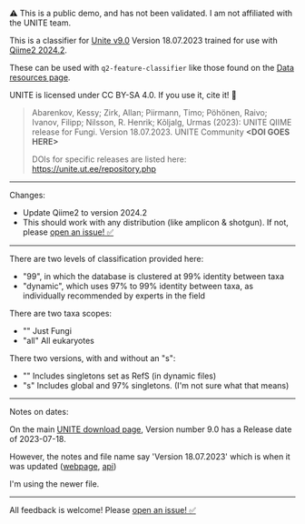 ⚠️ This is a public demo, and has not been validated. I am not affiliated with the UNITE team.

This is a classifier for [Unite v9.0](https://unite.ut.ee/repository.php)
Version 18.07.2023 trained for use with
[Qiime2 2024.2](https://docs.qiime2.org/2024.2/install/).

These can be used with `q2-feature-classifier` like those found on the
[Data resources page](https://docs.qiime2.org/2024.2/data-resources/).

UNITE is licensed under CC BY-SA 4.0. If you use it, cite it! 🤝

>Abarenkov, Kessy; Zirk, Allan; Piirmann, Timo; Pöhönen, Raivo; Ivanov, Filipp; Nilsson, R. Henrik; Kõljalg, Urmas (2023): UNITE QIIME release for Fungi. Version 18.07.2023. UNITE Community **\<DOI GOES HERE>**
>
> DOIs for specific releases are listed here: https://unite.ut.ee/repository.php

---

Changes:

- Update Qiime2 to version 2024.2
- This should work with any distribution (like amplicon & shotgun). If not, please [open an issue! ✅](https://github.com/colinbrislawn/unite-train/issues)

---

There are two levels of classification provided here:

- "99", in which the database is clustered at 99% identity between taxa
- "dynamic", which uses 97% to 99% identity between taxa, as individually recommended by experts in the field

There are two taxa scopes:

- "" Just Fungi
- "all" All eukaryotes

There two versions, with and without an "s":

- "" Includes singletons set as RefS (in dynamic files)
- "s" Includes global and 97% singletons.
  (I'm not sure what that means)

---

Notes on dates:

On the main [UNITE download page](https://unite.ut.ee/repository.php), Version number 9.0 has a Release date of 2023-07-18.

However, the notes and file name say 'Version 18.07.2023' which is when it was updated ([webpage](https://doi.plutof.ut.ee/doi/10.15156/BIO/2938079), [api](https://api.plutof.ut.ee/v1/public/dois/?format=api&identifier=10.15156/BIO/2938079))

I'm using the newer file.

---

All feedback is welcome! Please [open an issue! ✅](https://github.com/colinbrislawn/unite-train/issues)
